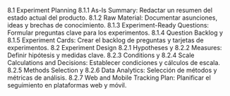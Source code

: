 8.1 Experiment Planning
8.1.1 As-Is Summary: Redactar un resumen del estado actual del producto.
8.1.2 Raw Material: Documentar asunciones, ideas y brechas de conocimiento.
8.1.3 Experiment-Ready Questions: Formular preguntas clave para los experimentos.
8.1.4 Question Backlog y 8.1.5 Experiment Cards: Crear el backlog de preguntas y tarjetas de experimentos.
8.2 Experiment Design
8.2.1 Hypotheses y 8.2.2 Measures: Definir hipótesis y medidas clave.
8.2.3 Conditions y 8.2.4 Scale Calculations and Decisions: Establecer condiciones y cálculos de escala.
8.2.5 Methods Selection y 8.2.6 Data Analytics: Selección de métodos y métricas de análisis.
8.2.7 Web and Mobile Tracking Plan: Planificar el seguimiento en plataformas web y móvil.
